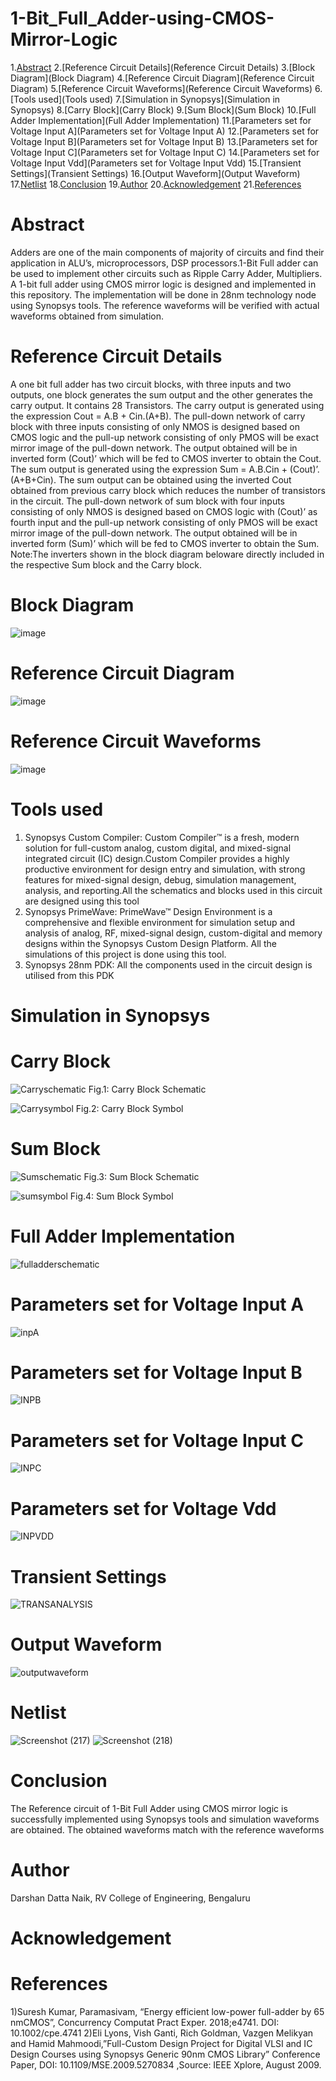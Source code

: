# 1-Bit_Full_Adder-using-CMOS-Mirror-Logic
1.[Abstract](Abstract)
2.[Reference Circuit Details](Reference Circuit Details)
3.[Block Diagram](Block Diagram)
4.[Reference Circuit Diagram](Reference Circuit Diagram)
5.[Reference Circuit Waveforms](Reference Circuit Waveforms)
6.[Tools used](Tools used)
7.[Simulation in Synopsys](Simulation in Synopsys)
8.[Carry Block](Carry Block)
9.[Sum Block](Sum Block)
10.[Full Adder Implementation](Full Adder Implementation)
11.[Parameters set for Voltage Input A](Parameters set for Voltage Input A)
12.[Parameters set for Voltage Input B](Parameters set for Voltage Input B)
13.[Parameters set for Voltage Input C](Parameters set for Voltage Input C)
14.[Parameters set for Voltage Input Vdd](Parameters set for Voltage Input Vdd)
15.[Transient Settings](Transient Settings)
16.[Output Waveform](Output Waveform)
17.[Netlist](Netlist)
18.[Conclusion](Conclusion)
19.[Author](Author)
20.[Acknowledgement](Acknowledgement)
21.[References](References)
# Abstract
Adders are one of the main components of majority of circuits and find their application in ALU’s, microprocessors, DSP processors.1-Bit Full adder can be used to implement other circuits such as Ripple Carry Adder, Multipliers. A 1-bit full adder using CMOS mirror logic is designed and implemented in this repository. The implementation will be done in 28nm technology node using Synopsys tools. The reference waveforms will be verified with actual waveforms obtained from simulation.
# Reference Circuit Details
A one bit full adder has two circuit blocks, with three inputs and two outputs, one block generates the sum output and the other generates the carry output.
It contains 28 Transistors.
The carry output is generated using the expression 
                                                          Cout = A.B + Cin.(A+B).
The pull-down network of carry block with three inputs consisting of only NMOS is designed based on CMOS logic and the pull-up network consisting of only PMOS will be exact mirror image of the pull-down network. The output obtained will be in inverted form (Cout)’ which will be fed to CMOS inverter to obtain the Cout.
The sum output is generated using the expression
                                                      Sum = A.B.Cin + (Cout)’.(A+B+Cin).
The sum output can be obtained using the inverted Cout obtained from previous carry block which reduces the number of transistors in the circuit. The pull-down network of sum block with four inputs consisting of only NMOS is designed based on CMOS logic with (Cout)’ as fourth input and the pull-up network consisting of only PMOS will be exact mirror image of the pull-down network. The output obtained will be in inverted form (Sum)’ which will be fed to CMOS inverter to obtain the Sum.
Note:The inverters shown in the block diagram beloware directly included in the respective Sum block and the Carry block.
# Block Diagram
![image](https://user-images.githubusercontent.com/100398507/155660871-aa7117ce-e985-414c-a283-6d025d51edcf.png)
# Reference Circuit Diagram
![image](https://user-images.githubusercontent.com/100398507/155661075-bff4d68a-5d98-4c95-b5b5-e51609a39a95.png)
# Reference Circuit Waveforms
![image](https://user-images.githubusercontent.com/100398507/155661181-18493962-3752-4a6e-bb0b-422d8619e7ea.png)
# Tools used
1) Synopsys Custom Compiler: Custom Compiler™ is a fresh, modern solution for full-custom analog, custom digital,
and mixed-signal integrated circuit (IC) design.Custom Compiler provides a highly productive environment for design entry
and simulation, with strong features for mixed-signal design, debug, simulation
management, analysis, and reporting.All the schematics and blocks used in this circuit are designed using this tool
2) Synopsys PrimeWave: PrimeWave™ Design Environment is a comprehensive and flexible environment for simulation setup and analysis of analog, RF, mixed-signal design, custom-digital and memory designs within the Synopsys Custom Design Platform. All the simulations of this project is done using this tool.
3) Synopsys 28nm PDK: All the components used in the circuit design is utilised from this PDK
# Simulation in Synopsys
# Carry Block
![Carryschematic](https://user-images.githubusercontent.com/100398507/155667781-fd7fb72b-598e-4b7c-a8f6-73b1d528c257.png)
Fig.1: Carry Block Schematic

![Carrysymbol](https://user-images.githubusercontent.com/100398507/155667815-d5b2f597-e07a-4115-b6d1-1e104499a803.png)
Fig.2: Carry Block Symbol
# Sum Block
![Sumschematic](https://user-images.githubusercontent.com/100398507/155668311-e8b91060-e7ea-4a4d-8631-9db793151c4e.png)
Fig.3: Sum Block Schematic

![sumsymbol](https://user-images.githubusercontent.com/100398507/155668370-a78a676a-e58d-4e42-a403-5d0f282a7f95.png)
Fig.4: Sum Block Symbol
# Full Adder Implementation
![fulladderschematic](https://user-images.githubusercontent.com/100398507/155669418-3cdd61e0-e87f-426b-bc50-53ff8a11e6a1.png)
# Parameters set for Voltage Input A
![inpA](https://user-images.githubusercontent.com/100398507/155671972-50584ba5-239b-4400-870c-c0c427e379d4.png)

# Parameters set for Voltage Input B
![INPB](https://user-images.githubusercontent.com/100398507/155672013-577dfc85-4c2d-4849-ae77-cb46e8d94806.png)

# Parameters set for Voltage Input C
![INPC](https://user-images.githubusercontent.com/100398507/155672032-913849d1-3c10-48e5-8ea0-1b827af05cbd.png)

# Parameters set for Voltage Vdd
![INPVDD](https://user-images.githubusercontent.com/100398507/155672055-4aa3ad3c-9059-4cbd-9c59-78a4d391440a.png)

# Transient Settings
![TRANSANALYSIS](https://user-images.githubusercontent.com/100398507/155672668-9069fb8b-33be-487a-9dbc-98dca203d154.png)

# Output Waveform
![outputwaveform](https://user-images.githubusercontent.com/100398507/155673142-be600d37-ff06-487c-8ddf-9e7de8e2b689.png)

# Netlist
![Screenshot (217)](https://user-images.githubusercontent.com/100398507/155674267-6ec34aa0-d175-4dbb-b07c-68a8070508ae.png)
![Screenshot (218)](https://user-images.githubusercontent.com/100398507/155674286-b06ba779-3f2e-4de2-a9ee-7c2ebc4e1bbc.png)

# Conclusion
The Reference circuit of 1-Bit Full Adder using CMOS mirror logic is successfully implemented using Synopsys tools and simulation waveforms are obtained. The obtained waveforms match with the reference waveforms

# Author
Darshan Datta Naik, RV College of Engineering, Bengaluru

# Acknowledgement

# References
1)Suresh Kumar, Paramasivam, “Energy efficient low-power full-adder by 65 nmCMOS”, Concurrency Computat Pract Exper. 2018;e4741. DOI: 10.1002/cpe.4741
2)Eli Lyons, Vish Ganti, Rich Goldman, Vazgen Melikyan and Hamid Mahmoodi,”Full-Custom Design Project for Digital VLSI and IC Design Courses using Synopsys Generic 90nm CMOS Library” Conference Paper, DOI: 10.1109/MSE.2009.5270834 ,Source: IEEE Xplore, August 2009.
